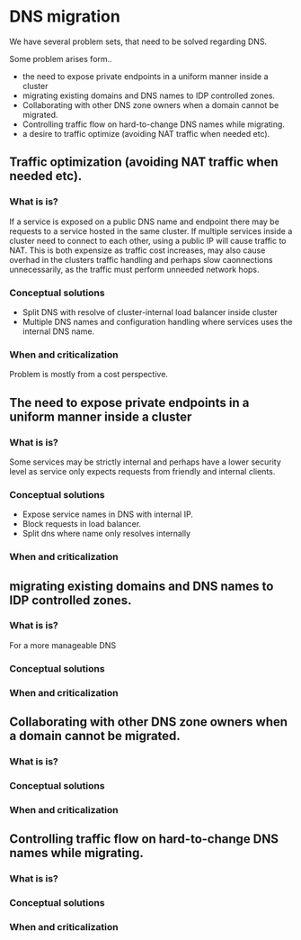 # DNS migration

We have several problem sets, that need to be solved regarding DNS.

Some problem arises form..
 - the need to expose private endpoints in a uniform manner inside a cluster
 - migrating existing domains and DNS names to IDP controlled zones. 
 - Collaborating with other DNS zone owners when a domain cannot be migrated. 
 - Controlling traffic flow on hard-to-change DNS names while migrating. 
 - a desire to traffic optimize (avoiding NAT traffic when needed etc). 




## Traffic optimization (avoiding NAT traffic when needed etc). 
### What is is? 
If a service is exposed on a public DNS name and endpoint there may be requests to 
a service hosted in the same cluster. If multiple services inside a cluster need to 
connect to each other, using a public IP will cause traffic to NAT. This is both 
expensize as traffic cost increases, may also cause overhad in the clusters traffic 
handling and perhaps slow caonnections unnecessarily, as the traffic must perform unneeded 
network hops.  

### Conceptual solutions
- Split DNS with resolve of cluster-internal load balancer inside cluster
- Multiple DNS names and configuration handling where services uses the internal DNS name. 

### When and criticalization 
Problem is mostly from a cost perspective. 

## The need to expose private endpoints in a uniform manner inside a cluster
### What is is? 
Some services may be strictly internal and perhaps have a lower security level 
as service only expects requests from friendly and internal clients. 

### Conceptual solutions
- Expose service names in DNS with internal IP. 
- Block requests in load balancer. 
- Split dns where name only resolves internally
### When and criticalization 

## migrating existing domains and DNS names to IDP controlled zones. 
### What is is? 
For a more manageable DNS 
### Conceptual solutions
### When and criticalization 

## Collaborating with other DNS zone owners when a domain cannot be migrated. 
### What is is? 
### Conceptual solutions
### When and criticalization 

## Controlling traffic flow on hard-to-change DNS names while migrating. 
### What is is? 
### Conceptual solutions
### When and criticalization 

